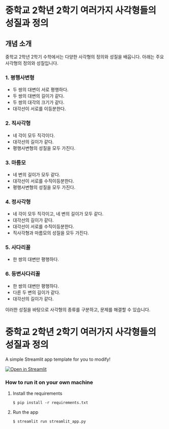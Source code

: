 # 중학교 2학년 2학기 여러가지 사각형들의 성질과 정의

## 개념 소개

중학교 2학년 2학기 수학에서는 다양한 사각형의 정의와 성질을 배웁니다. 아래는 주요 사각형의 정의와 성질입니다.

### 1. 평행사변형
- 두 쌍의 대변이 서로 평행하다.
- 두 쌍의 대변의 길이가 같다.
- 두 쌍의 대각의 크기가 같다.
- 대각선이 서로를 이등분한다.

### 2. 직사각형
- 네 각이 모두 직각이다.
- 대각선의 길이가 같다.
- 평행사변형의 성질을 모두 가진다.

### 3. 마름모
- 네 변의 길이가 모두 같다.
- 대각선이 서로를 수직이등분한다.
- 평행사변형의 성질을 모두 가진다.

### 4. 정사각형
- 네 각이 모두 직각이고, 네 변의 길이가 모두 같다.
- 대각선의 길이가 같다.
- 대각선이 서로를 수직이등분한다.
- 직사각형과 마름모의 성질을 모두 가진다.

### 5. 사다리꼴
- 한 쌍의 대변만 평행하다.

### 6. 등변사다리꼴
- 한 쌍의 대변만 평행하다.
- 다른 두 변의 길이가 같다.
- 대각선의 길이가 같다.

이러한 성질을 바탕으로 사각형의 종류를 구분하고, 문제를 해결할 수 있습니다.

# 중학교 2학년 2학기 여러가지 사각형들의 성질과 정의

A simple Streamlit app template for you to modify!

[![Open in Streamlit](https://static.streamlit.io/badges/streamlit_badge_black_white.svg)](https://blank-app-template.streamlit.app/)

### How to run it on your own machine

1. Install the requirements

   ```
   $ pip install -r requirements.txt
   ```

2. Run the app

   ```
   $ streamlit run streamlit_app.py
   ```
